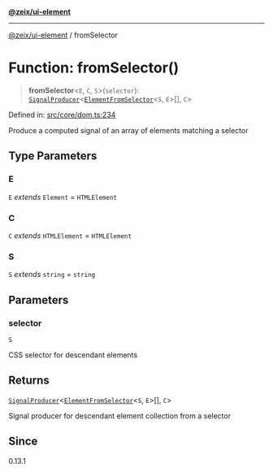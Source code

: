 [**@zeix/ui-element**](../README.md)

***

[@zeix/ui-element](../globals.md) / fromSelector

# Function: fromSelector()

> **fromSelector**\<`E`, `C`, `S`\>(`selector`): [`SignalProducer`](../type-aliases/SignalProducer.md)\<[`ElementFromSelector`](../type-aliases/ElementFromSelector.md)\<`S`, `E`\>[], `C`\>

Defined in: [src/core/dom.ts:234](https://github.com/zeixcom/ui-element/blob/297c0e8e040b3880ad85a2bc873523a8086f09a3/src/core/dom.ts#L234)

Produce a computed signal of an array of elements matching a selector

## Type Parameters

### E

`E` *extends* `Element` = `HTMLElement`

### C

`C` *extends* `HTMLElement` = `HTMLElement`

### S

`S` *extends* `string` = `string`

## Parameters

### selector

`S`

CSS selector for descendant elements

## Returns

[`SignalProducer`](../type-aliases/SignalProducer.md)\<[`ElementFromSelector`](../type-aliases/ElementFromSelector.md)\<`S`, `E`\>[], `C`\>

Signal producer for descendant element collection from a selector

## Since

0.13.1
